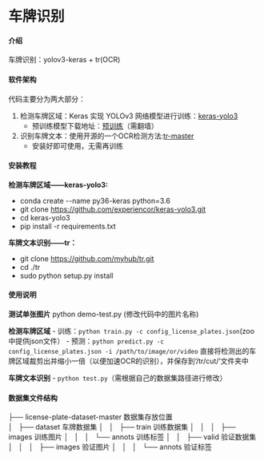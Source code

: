 # 车牌识别

#### 介绍
车牌识别：yolov3-keras + tr(OCR)

#### 软件架构
代码主要分为两大部分：
1. 检测车牌区域：Keras 实现 YOLOv3 网络模型进行训练：[keras-yolo3](https://github.com/experiencor/keras-yolo3)
    - 预训练模型下载地址：[预训练](https://bit.ly/2tIpvPl)（需翻墙）
2. 识别车牌文本：使用开源的一个OCR检测方法:[tr-master](https://github.com/myhub/tr)
    - 安装好即可使用，无需再训练



#### 安装教程

 **检测车牌区域——keras-yolo3:** 
- conda create --name py36-keras python=3.6
- git clone https://github.com/experiencor/keras-yolo3.git
- cd keras-yolo3
- pip install -r requirements.txt

 **车牌文本识别——tr：** 
- git clone https://github.com/myhub/tr.git
- cd ./tr
- sudo python setup.py install



#### 使用说明

 **测试单张图片**
    python demo-test.py    (修改代码中的图片名称)



 **检测车牌区域** 
    - 训练：`python train.py -c config_license_plates.json`(zoo中提供json文件）
    - 预测：`python predict.py -c config_license_plates.json -i /path/to/image/or/video`
            直接将检测出的车牌区域裁剪出并缩小一倍（以便加速OCR的识别），并保存到‘/tr/cut/’文件夹中

 **车牌文本识别** 
    - `python test.py`（需根据自己的数据集路径进行修改）


#### 数据集文件结构

├── license-plate-dataset-master		数据集存放位置             	
│   ├── dataset  	车牌数据集
│   │   ├── train  	训练数据集
│   │   │   ├── images  训练图片
│   │   │   └── annots  训练标签
│   │   ├── valid  	验证数据集
│   │   │   ├── images  验证图片
│   │   │   └── annots  验证标签
